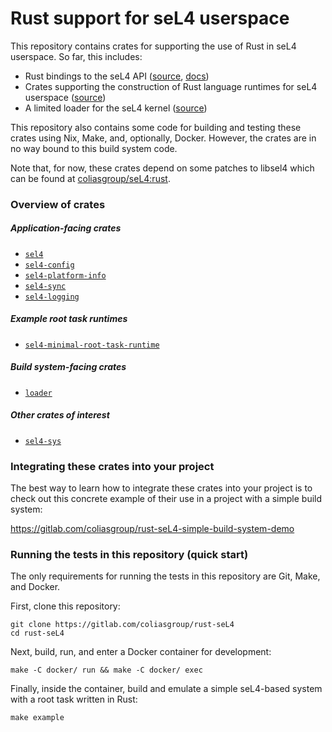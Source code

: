 # Rust support for seL4 userspace

This repository contains crates for supporting the use of Rust in seL4 userspace. So far, this includes:

- Rust bindings to the seL4 API ([source](./crates/sel4), [docs](https://coliasgroup.gitlab.io/rust-seL4-html/))
- Crates supporting the construction of Rust language runtimes for seL4 userspace ([source](./crates/runtime))
- A limited loader for the seL4 kernel ([source](./crates/loader))

This repository also contains some code for building and testing these crates using Nix, Make, and, optionally, Docker. However, the crates are in no way bound to this build system code.

Note that, for now, these crates depend on some patches to libsel4 which can be found at [coliasgroup/seL4:rust](https://gitlab.com/coliasgroup/seL4/-/tree/rust).

### Overview of crates

##### Application-facing crates

- [`sel4`](./crates/sel4)
- [`sel4-config`](./crates/sel4/config)
- [`sel4-platform-info`](./crates/sel4/platform-info)
- [`sel4-sync`](./crates/runtime/sel4-sync)
- [`sel4-logging`](./crates/runtime/sel4-logging)

##### Example root task runtimes

- [`sel4-minimal-root-task-runtime`](./crates/runtime/sel4-minimal-root-task-runtime)

##### Build system-facing crates

- [`loader`](./crates/loader)

##### Other crates of interest

- [`sel4-sys`](./crates/sel4/sys)

### Integrating these crates into your project

The best way to learn how to integrate these crates into your project is to check out this concrete example of their use in a project with a simple build system:

https://gitlab.com/coliasgroup/rust-seL4-simple-build-system-demo

### Running the tests in this repository (quick start)

The only requirements for running the tests in this repository are Git, Make, and Docker.

First, clone this repository:

```
git clone https://gitlab.com/coliasgroup/rust-seL4
cd rust-seL4
```

Next, build, run, and enter a Docker container for development:

```
make -C docker/ run && make -C docker/ exec
```

Finally, inside the container, build and emulate a simple seL4-based system with a root task written in Rust:

```
make example
```
